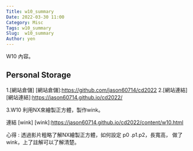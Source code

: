 ```yaml
---
Title: w10_summary
Date: 2022-03-30 11:00
Category: Misc
Tags: w10_summary
Slug:  w10_summary
Author: yen
---
```


W10 內容。

<!-- PELICAN_END_SUMMARY -->
Personal Storage
----
 1.[網站倉儲]
[網站倉儲]:https://github.com/jason60714/cd2022
 2.[網站連結]
[網站連結]:https://jason60714.github.io/cd2022/
 
 3.W10
   利用NX來繪製正方體，製作wink。  
   
   連結 [wink]
   [wink]:https://jason60714.github.io/cd2022/content/w10.html
   
   心得 : 透過影片粗略了解NX繪製正方體，如何設定 p0 .p1.p2，長寬高，
              做了wink，上了註解可以了解清楚。